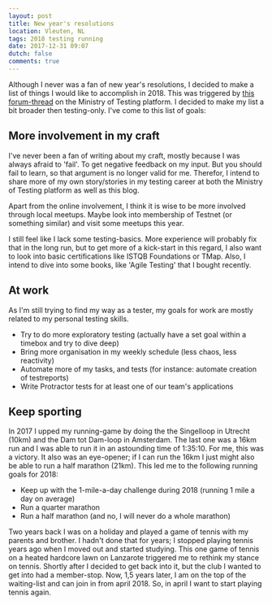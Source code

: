 ```yaml
---
layout: post
title: New year's resolutions
location: Vleuten, NL
tags: 2018 testing running
date: 2017-12-31 09:07
dutch: false
comments: true
---
```

Although I never was a fan of new year's resolutions, I decided to make a list of things I would like to accomplish in 2018. This was triggered by [this forum-thread](https://club.ministryoftesting.com/t/testing-new-years-resolutions/12305/5) on the Ministry of Testing platform. I decided to make my list a bit broader then testing-only. I've come to this list of goals:

## More involvement in my craft
I've never been a fan of writing about my craft, mostly because I was always afraid to 'fail'. To get negative feedback on my input. But you should fail to learn, so that argument is no longer valid for me. Therefor, I intend to share more of my own story/stories in my testing career at both the Ministry of Testing platform as well as this blog.

Apart from the online involvement, I think it is wise to be more involved through local meetups. Maybe look into membership of Testnet (or something similar) and visit some meetups this year.

I still feel like I lack some testing-basics. More experience will probably fix that in the long run, but to get more of a kick-start in this regard, I also want to look into basic certifications like ISTQB Foundations or TMap. Also, I intend to dive into some books, like 'Agile Testing' that I bought recently.

## At work
As I'm still trying to find my way as a tester, my goals for work are mostly related to my personal testing skills.
- Try to do more exploratory testing (actually have a set goal within a timebox and try to dive deep)
- Bring more organisation in my weekly schedule (less chaos, less reactivity)
- Automate more of my tasks, and tests (for instance: automate creation of testreports)
- Write Protractor tests for at least one of our team's applications 

## Keep sporting
In 2017 I upped my running-game by doing the the Singelloop in Utrecht (10km) and the Dam tot Dam-loop in Amsterdam. The last one  was a 16km run and I was able to run it in an astounding time of 1:35:10. For me, this was a victory. It also was an eye-opener; if I can run the 16km I just might also be able to run a half marathon (21km). This led me to the following running goals for 2018: 
- Keep up with the 1-mile-a-day challenge during 2018 (running 1 mile a day on average)
- Run a quarter marathon 
- Run a half marathon (and no, I will never do a whole marathon)

Two years back I was on a holiday and played a game of tennis with my parents and brother. I hadn't done that for years; I stopped playing tennis years ago when I moved out and started studying. This one game of tennis on a heated hardcore lawn on Lanzarote triggered me to rethink my stance on tennis. Shortly after I decided to get back into it, but the club I wanted to get into had a member-stop. Now, 1,5 years later, I am on the top of the waiting-list and can join in from april 2018. So, in april I want to start playing tennis again.
